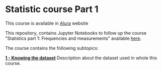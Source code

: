 # Statistic course Part 1

This course is available in [Alura](https://www.alura.com.br/) website

This repository, contains Jupyter Notebooks to follow up the course "Statistics part 1: Frequencies and measurements" available [here](https://www.alura.com.br/curso-online-estatistica-distribuicoes-e-medidas).

The course contains the following subtopics:

[**1 - Knowing the dataset**](#)
Description about the dataset used in whole this course.



